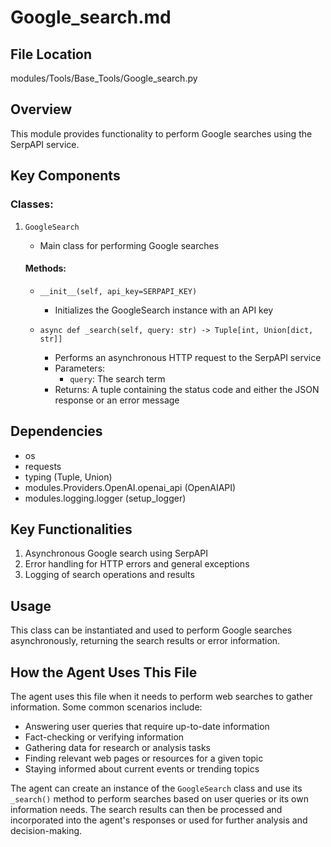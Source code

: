 # Google_search.md

## File Location
modules/Tools/Base_Tools/Google_search.py

## Overview
This module provides functionality to perform Google searches using the SerpAPI service.

## Key Components

### Classes:
1. `GoogleSearch`
   - Main class for performing Google searches
   
   #### Methods:
   - `__init__(self, api_key=SERPAPI_KEY)`
     - Initializes the GoogleSearch instance with an API key
   
   - `async def _search(self, query: str) -> Tuple[int, Union[dict, str]]`
     - Performs an asynchronous HTTP request to the SerpAPI service
     - Parameters:
       - `query`: The search term
     - Returns: A tuple containing the status code and either the JSON response or an error message

## Dependencies
- os
- requests
- typing (Tuple, Union)
- modules.Providers.OpenAI.openai_api (OpenAIAPI)
- modules.logging.logger (setup_logger)

## Key Functionalities
1. Asynchronous Google search using SerpAPI
2. Error handling for HTTP errors and general exceptions
3. Logging of search operations and results

## Usage
This class can be instantiated and used to perform Google searches asynchronously, returning the search results or error information.

## How the Agent Uses This File
The agent uses this file when it needs to perform web searches to gather information. Some common scenarios include:
- Answering user queries that require up-to-date information
- Fact-checking or verifying information
- Gathering data for research or analysis tasks
- Finding relevant web pages or resources for a given topic
- Staying informed about current events or trending topics

The agent can create an instance of the `GoogleSearch` class and use its `_search()` method to perform searches based on user queries or its own information needs. The search results can then be processed and incorporated into the agent's responses or used for further analysis and decision-making.